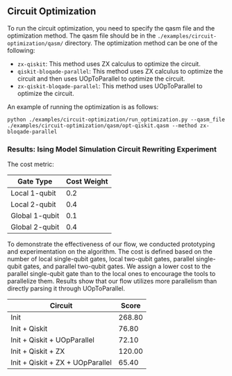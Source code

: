 ## Circuit Optimization

To run the circuit optimization, you need to specify the qasm file and the optimization method. The qasm file should be in the `./examples/circuit-optimization/qasm/` directory. The optimization method can be one of the following:
- `zx-qiskit`: This method uses ZX calculus to optimize the circuit.
- `qiskit-bloqade-parallel`: This method uses ZX calculus to optimize the circuit and then uses UOpToParallel to optimize the circuit.
- `zx-qiskit-bloqade-parallel`: This method uses UOpToParallel to optimize the circuit.

An example of running the optimization is as follows:
```
python ./examples/circuit-optimization/run_optimization.py --qasm_file ./examples/circuit-optimization/qasm/opt-qiskit.qasm --method zx-bloqade-parallel
```


### Results: Ising Model Simulation Circuit Rewriting Experiment

The cost metric:

| Gate Type       | Cost Weight |
| --------------- | ----------- |
| Local 1-qubit   | 0.2         |
| Local 2-qubit   | 0.4         |
| Global 1-qubit  | 0.1         |
| Global 2-qubit  | 0.4         |


To demonstrate the effectiveness of our flow, we conducted prototyping and experimentation on the algorithm. The cost is defined based on the number of local single-qubit gates, local two-qubit gates, parallel single-qubit gates, and parallel two-qubit gates. We assign a lower cost to the parallel single-qubit gate than to the local ones to encourage the tools to parallelize them. Results show that our flow utilizes more parallelism than directly parsing it through UOpToParallel. 


| Circuit                         | Score  |
| ------------------------------- | ------ |
| Init                            | 268.80 |
| Init + Qiskit                   | 76.80  |
| Init + Qiskit + UOpParallel     | 72.10  |
| Init + Qiskit + ZX              | 120.00 |
| Init + Qiskit + ZX + UOpParallel| 65.40  |

